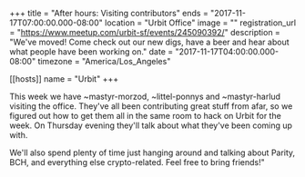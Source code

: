 +++
title = "After hours: Visiting contributors"
ends = "2017-11-17T07:00:00.000-08:00"
location = "Urbit Office"
image = ""
registration_url = "https://www.meetup.com/urbit-sf/events/245090392/"
description = "We've moved! Come check out our new digs, have a beer and hear about what people have been working on."
date = "2017-11-17T04:00:00.000-08:00"
timezone = "America/Los_Angeles"

[[hosts]]
name = "Urbit"
+++

This week we have ~mastyr-morzod, ~littel-ponnys and ~mastyr-harlud visiting the office. They've all been contributing great stuff from afar, so we figured out how to get them all in the same room to hack on Urbit for the week. On Thursday evening they'll talk about what they've been coming up with.

We'll also spend plenty of time just hanging around and talking about Parity, BCH, and everything else crypto-related. Feel free to bring friends!"
